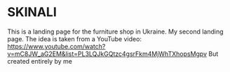 # SKINALI
This is a landing page for the furniture shop in Ukraine. My second landing page. 
The idea is taken from a YouTube video: https://www.youtube.com/watch?v=mC8JW_aG2EM&list=PL3LQJkGQtzc4gsrFkm4MjWhTXhopsMgpv
But created entirely by me
